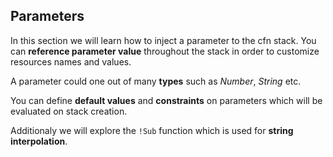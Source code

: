 Parameters
----------

In this section we will learn how to inject a parameter to the cfn stack.
You can **reference parameter value** throughout the stack in order to customize
resources names and values.

A parameter could one out of many **types** such as *Number*, *String* etc.

You can define **default values** and  **constraints** on parameters which will be evaluated on stack creation.

Additionaly we will explore the `!Sub` function which is used for **string interpolation**.



